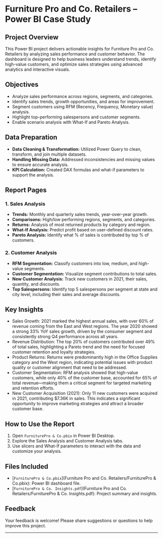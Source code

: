 # Furniture Pro and Co. Retailers – Power BI Case Study

## Project Overview
This Power BI project delivers actionable insights for Furniture Pro and Co. Retailers by analyzing sales performance and customer behavior. The dashboard is designed to help business leaders understand trends, identify high-value customers, and optimize sales strategies using advanced analytics and interactive visuals.

## Objectives
- Analyze sales performance across regions, segments, and categories.
- Identify sales trends, growth opportunities, and areas for improvement.
- Segment customers using RFM (Recency, Frequency, Monetary value) analysis.
- Highlight top-performing salespersons and customer segments.
- Enable scenario analysis with What-If and Pareto Analysis.

## Data Preparation
- **Data Cleaning & Transformation:** Utilized Power Query to clean, transform, and join multiple datasets.
- **Handling Missing Data:** Addressed inconsistencies and missing values to ensure accurate analysis.
- **KPI Calculation:** Created DAX formulas and what-if parameters to support the analysis.

## Report Pages

### 1. Sales Analysis
- **Trends:** Monthly and quarterly sales trends, year-over-year growth.
- **Comparisons:** High/low performing regions, segments, and categories.
- **Returns:** Analysis of most returned products by category and region.
- **What-If Analysis:** Predict profit based on user-defined discount rates.
- **Pareto Analysis:** Identify what % of sales is contributed by top % of customers.

### 2. Customer Analysis
- **RFM Segmentation:** Classify customers into low, medium, and high-value segments.
- **Customer Segmentation:** Visualize segment contributions to total sales.
- **New Customer Analysis:** Track new customers in 2021, their sales, quantity, and discounts.
- **Top Salespersons:** Identify top 5 salespersons per segment at state and city level, including their sales and average discounts.

## Key Insights
- Sales Growth: 2021 marked the highest annual sales, with over 60% of revenue coming from the East and West regions. The year 2020 showed a strong 33% YoY sales growth, driven by the consumer segment and consistently strong Q4 performance across all years.
- Revenue Distribution: The top 20% of customers contributed over 49% of total sales, highlighting a Pareto trend and the need for focused customer retention and loyalty strategies.
- Product Returns: Returns were predominantly high in the Office Supplies category and the West region, indicating potential issues with product quality or customer alignment that need to be addressed.
- Customer Segmentation: RFM analysis showed that high-value customers, while only 40% of the customer base, accounted for 65% of total revenue—making them a critical segment for targeted marketing and retention efforts.
- New Customer Acquisition (2021): Only 11 new customers were acquired in 2021, contributing $7.36K in sales. This indicates a significant opportunity to improve marketing strategies and attract a broader customer base.

## How to Use the Report
1. Open `FurniturePro & Co.pbix` in Power BI Desktop.
2. Explore the Sales Analysis and Customer Analysis tabs.
3. Use slicers and What-If parameters to interact with the data and customize your analysis.

## Files Included
- [`FurniturePro & Co.pbix`](Furniture Pro and Co. Retailers/FurniturePro & Co.pbix): Power BI dashboard file.
- [`FurniturePro & Co. Insights.pdf`](Furniture Pro and Co. Retailers/FurniturePro & Co. Insights.pdf): Project summary and insights.

## Feedback
Your feedback is welcome! Please share suggestions or questions to help improve this project.

---